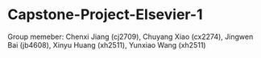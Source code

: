 # Capstone-Project-Elsevier-1
Group memeber: Chenxi Jiang (cj2709), Chuyang Xiao (cx2274), Jingwen Bai (jb4608), Xinyu Huang (xh2511), Yunxiao Wang (xh2511)
